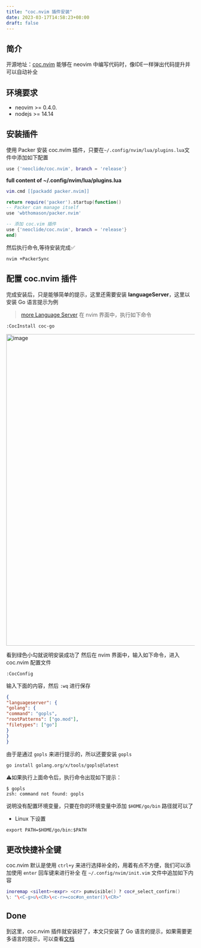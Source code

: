 ```yaml
---
title: "coc.nvim 插件安装"
date: 2023-03-17T14:58:23+08:00
draft: false
---
```


## 简介 开源地址：[coc.nvim](https://github.com/neoclide/coc.nvim) 能够在 neovim 中编写代码时，像IDE一样弹出代码提升并可以自动补全  ## 环境要求 - neovim >= 0.4.0. - nodejs >= 14.14  ## 安装插件 使用 Packer 安装 coc.nvim 插件，只要在`~/.config/nvim/lua/plugins.lua`文件中添加如下配置 ```lua use {'neoclide/coc.nvim', branch = 'release'} ``` **full content of ~/.config/nvim/lua/plugins.lua** ```lua vim.cmd [[packadd packer.nvim]]  return require('packer').startup(function() -- Packer can manage itself use 'wbthomason/packer.nvim'  -- 添加 coc.vim 插件 use {'neoclide/coc.nvim', branch = 'release'} end) ``` 然后执行命令,等待安装完成✅ ```shell nvim +PackerSync ```  ## 配置 coc.nvim 插件 完成安装后，只是能够简单的提示，这里还需要安装 **languageServer**，这里以安装 Go 语言提示为例 > [more Language Server](https://github.com/neoclide/coc.nvim/wiki/Language-servers) 在 nvim 界面中，执行如下命令 ```shell :CocInstall coc-go ```  <img width="830" alt="image" src="https://user-images.githubusercontent.com/33391732/206836042-cded3176-ecc8-4477-9521-1f541346389c.png">  看到绿色小勾就说明安装成功了 然后在 nvim 界面中，输入如下命令，进入 coc.nvim 配置文件 ```shell :CocConfig ``` 输入下面的内容，然后 `:wq` 进行保存 ```json { "languageserver": { "golang": { "command": "gopls", "rootPatterns": ["go.mod"], "filetypes": ["go"] } } } ``` 由于是通过 `gopls` 来进行提示的，所以还要安装 `gopls` ```shell go install golang.org/x/tools/gopls@latest ``` ⚠️如果执行上面命令后，执行命令出现如下提示： ```shell $ gopls zsh: command not found: gopls ``` 说明没有配置环境变量，只要在你的环境变量中添加 `$HOME/go/bin` 路径就可以了 - Linux 下设置 ```shell export PATH=$HOME/go/bin:$PATH ``` ## 更改快捷补全键 coc.nvim 默认是使用 `ctrl+y` 来进行选择补全的，用着有点不方便，我们可以添加使用 `enter` 回车键来进行补全 在 `~/.config/nvim/init.vim` 文件中追加如下内容 ```lua inoremap <silent><expr> <cr> pumvisible() ? coc#_select_confirm() \: "\<C-g>u\<CR>\<c-r>=coc#on_enter()\<CR>" ```  ## Done 到这里，coc.nvim 插件就安装好了，本文只安装了 Go 语言的提示，如果需要更多语言的提示，可以查看[文档](https://github.com/neoclide/coc.nvim/wiki/Language-servers) 

